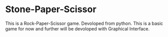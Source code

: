 # Stone-Paper-Scissor

This is a Rock-Paper-Scissor game.
Devoloped from python. This is a basic game for now and further will be devoloped with Graphical Interface.
